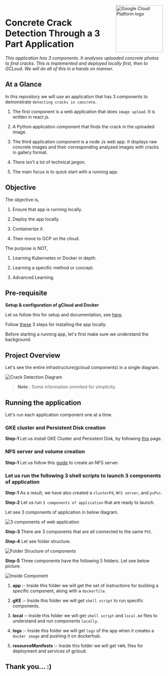 <img src="https://avatars2.githubusercontent.com/u/2810941?v=3&s=10000" alt="Google Cloud Platform logo" title="Google Cloud Platform" align="right" height="150" width="150"/>

# Concrete Crack Detection Through a 3 Part Application

   *This application has 3 components. It analyses uploaded concrete photos to find cracks. This is implemented and deployed locally first, then to GCLoud. We will do all of this in a hands on manner.*

## At a Glance

In this repository we will use an application that has 3 components to demonstrate `detecting cracks in concrete`.

   1. The first component is a web application that does `image upload`. It is written in react js.

   2. A Python application component that finds the crack in the uploaded image.

   3. The third application component is a node Js web app. It displays raw concrete images and their corresponding analyzed images with cracks in gallery format.

   4. There isn't a lot of technical jargon.

   5. The main focus is to quick start with a running app.

## Objective

The objective is,

   1. Ensure that app is running locally.

   2. Deploy the app locally.

   3. Containerize it.

   4. Then move to GCP on the cloud.

The purpose is NOT,

   1. Learning Kubernetes or Docker in depth.

   2. Learning a specific method or concept.

   3. Advanced Learning.


## Pre-requisite

**Setup & configuration of gCloud and Docker**

   Let us follow this for setup and documentation, see [here](gCloudDockerSetup.md).

   Follow [these](runningLocally.md) 3 steps for installing the app locally.

   Before starting a running app, let's first make sure we understand the background.

## Project Overview

   Let's see the entire infrastructure(gcloud components) in a single diagram.

   ![Crack Detection Diagram](/docScreenshots/concreteCrackDetectionDiagram.png)

> **Note**
> : Some information ommited for simplicity.

## Running the application

   Let's run each application component one at a time.

### GKE cluster and Persistent Disk creation

   **Step-1** Let us install GKE Cluster and Persistent Disk, by following [this](clusterPd.md) page.

### NFS server and volume creation

   **Step-1** Let us follow this [guide](nfsServer.md) to create an NFS server.


### Let us run the following 3 shell scripts to launch 3 components of application

   **Step-1** As a result, we have also created a `clusterPd`, `NFS server`, and `pvPvc`.

   **Step-2** Let us run `3 components of application` that are ready to launch.

   Let see 3 components of application in below diagram.

   ![3 components of web application](/docScreenshots/3components.png)

   **Step-3** There are 3 components that are all connected to the same `PVC`.

   **Step-4** Let see folder structure.

   ![Folder Structure of components](/docScreenshots/folderStructure.png)


   **Step-5** Three components have the following 5 folders. Let see below picture.

   ![Inside Component](/docScreenshots/insideComponent.png)

   1) **app** :- Inside this folder we will get the set of instructions for building a specific component, along with a `dockerfile`.

   2) **gKE** :- Inside this folder we will get `shell script` to run specific components.

   3) **local** :- Inside this folder we will get `shell script` and `local.md` files to understand and run components `locally`.

   4) **logs** :- Inside this folder we will get `logs` of the app when it creates a `docker image` and pushing it on dockerhub.

   5) **resourceManifests** :- Inside this folder we will get `YAML` files for deployment and services of gcloud.


## Thank you... :)
